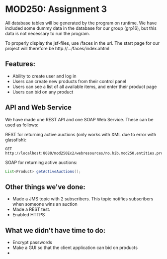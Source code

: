 # MOD250: Assignment 3
All database tables will be generated by the program on runtime. We have included some dummy data in the database for our group (grp16), but this data is not necessary to run the program.

To properly display the jsf-files, use /faces in the url. The start page for our project will therefore be http://.../faces/index.xhtml

## Features:
* Ability to create user and log in
* Users can create new products from their control panel
* Users can see a list of all available items, and enter their product page
* Users can bid on any product

## API and Web Service
We have made one REST API and one SOAP Web Service. These can be used as follows:

REST for returning active auctions (only works with XML due to error with glassfish):
```
GET http://localhost:8080/mod250Ex2/webresources/no.hib.mod250.entities.product/active
```

SOAP for returning active auctions:
```java
List<Product> getActiveAuctions();
```

## Other things we've done:
* Made a JMS topic with 2 subscribers. This topic notifies subscribers when someone wins an auction
* Made a REST test. 
* Enabled HTTPS

## What we didn't have time to do:
* Encrypt passwords
* Make a GUI so that the client application can bid on products
* 


